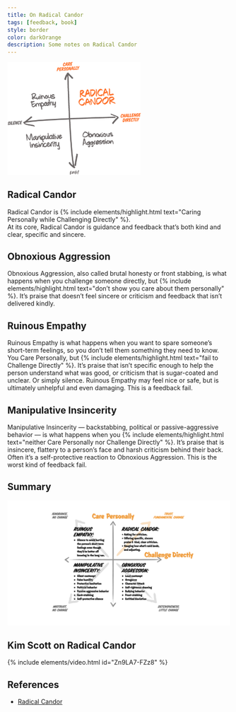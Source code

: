 ```yaml
---
title: On Radical Candor
tags: [feedback, book]
style: border
color: darkOrange
description: Some notes on Radical Candor
---
```


<img src="/assets/blog/feedback/Radical%20Candor/radical_candor.png" width="60%">

## Radical Candor

Radical Candor is {% include elements/highlight.html text="Caring Personally while Challenging Directly" %}.  
At its core, Radical Candor is guidance and feedback that’s both kind and clear, specific and sincere.

## Obnoxious Aggression

Obnoxious Aggression, also called brutal honesty or front stabbing, is what happens when you challenge someone directly, but {% include elements/highlight.html text="don’t show you care about them personally" %}. It’s praise that doesn’t feel sincere or criticism and feedback that isn’t delivered kindly.

## Ruinous Empathy

Ruinous Empathy is what happens when you want to spare someone’s short-term feelings, so you don’t tell them something they need to know. You Care Personally, but {% include elements/highlight.html text="fail to Challenge Directly" %}. It’s praise that isn’t specific enough to help the person understand what was good, or criticism that is sugar-coated and unclear. Or simply silence. Ruinous Empathy may feel nice or safe, but is ultimately unhelpful and even damaging. This is a feedback fail.

## Manipulative Insincerity

Manipulative Insincerity — backstabbing, political or passive-aggressive behavior — is what happens when you {% include elements/highlight.html text="neither Care Personally nor Challenge Directly" %}. It’s praise that is insincere, flattery to a person’s face and harsh criticism behind their back. Often it’s a self-protective reaction to Obnoxious Aggression. This is the worst kind of feedback fail.

## Summary

<img src="/assets/blog/feedback/Radical%20Candor/radical_candor_details.jpeg">

## Kim Scott on Radical Candor

{% include elements/video.html id="Zn9LA7-FZz8" %}

## References

- [Radical Candor](https://www.radicalcandor.com/our-approach/)
